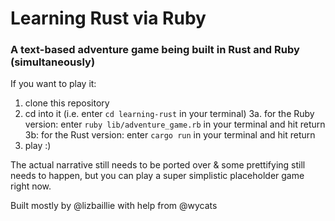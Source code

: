 # Learning Rust via Ruby

### A text-based adventure game being built in Rust and Ruby (simultaneously)

If you want to play it:

1. clone this repository
2. cd into it (i.e. enter `cd learning-rust` in your terminal)
3a. for the Ruby version: enter `ruby lib/adventure_game.rb` in your terminal and hit return
3b: for the Rust version: enter `cargo run` in your terminal and hit return
4. play :)

The actual narrative still needs to be ported over & some prettifying still needs to happen, but you can play a super simplistic placeholder game right now.

Built mostly by @lizbaillie with help from @wycats
